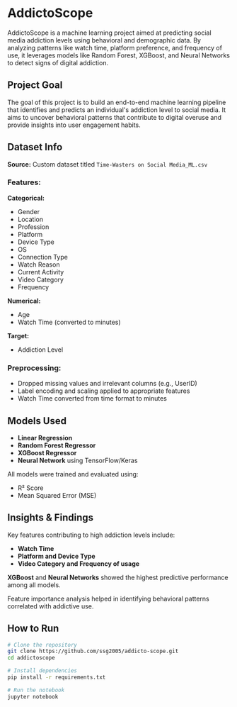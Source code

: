 # AddictoScope

AddictoScope is a machine learning project aimed at predicting social media addiction levels using behavioral and demographic data. By analyzing patterns like watch time, platform preference, and frequency of use, it leverages models like Random Forest, XGBoost, and Neural Networks to detect signs of digital addiction.

## Project Goal
The goal of this project is to build an end-to-end machine learning pipeline that identifies and predicts an individual's addiction level to social media. It aims to uncover behavioral patterns that contribute to digital overuse and provide insights into user engagement habits.

## Dataset Info
**Source:** Custom dataset titled `Time-Wasters on Social Media_ML.csv`

### Features:

**Categorical:**
- Gender
- Location
- Profession
- Platform
- Device Type
- OS
- Connection Type
- Watch Reason
- Current Activity
- Video Category
- Frequency

**Numerical:**
- Age
- Watch Time (converted to minutes)

**Target:**
- Addiction Level

### Preprocessing:
- Dropped missing values and irrelevant columns (e.g., UserID)
- Label encoding and scaling applied to appropriate features
- Watch Time converted from time format to minutes

## Models Used
- **Linear Regression**
- **Random Forest Regressor**
- **XGBoost Regressor**
- **Neural Network** using TensorFlow/Keras

All models were trained and evaluated using:
- R² Score
- Mean Squared Error (MSE)

## Insights & Findings
Key features contributing to high addiction levels include:
- **Watch Time**
- **Platform and Device Type**
- **Video Category and Frequency of usage**

**XGBoost** and **Neural Networks** showed the highest predictive performance among all models.

Feature importance analysis helped in identifying behavioral patterns correlated with addictive use.

## How to Run

```bash
# Clone the repository
git clone https://github.com/ssg2005/addicto-scope.git
cd addictoscope

# Install dependencies
pip install -r requirements.txt

# Run the notebook
jupyter notebook
